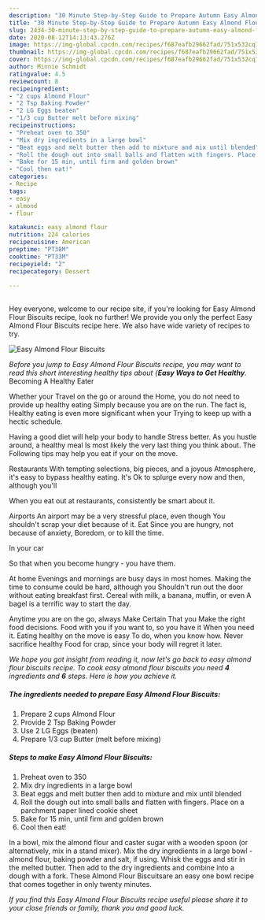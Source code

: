 ```yaml
---
description: "30 Minute Step-by-Step Guide to Prepare Autumn Easy Almond Flour Biscuits"
title: "30 Minute Step-by-Step Guide to Prepare Autumn Easy Almond Flour Biscuits"
slug: 2434-30-minute-step-by-step-guide-to-prepare-autumn-easy-almond-flour-biscuits
date: 2020-08-12T14:13:43.276Z
image: https://img-global.cpcdn.com/recipes/f687eafb29662fad/751x532cq70/easy-almond-flour-biscuits-recipe-main-photo.jpg
thumbnail: https://img-global.cpcdn.com/recipes/f687eafb29662fad/751x532cq70/easy-almond-flour-biscuits-recipe-main-photo.jpg
cover: https://img-global.cpcdn.com/recipes/f687eafb29662fad/751x532cq70/easy-almond-flour-biscuits-recipe-main-photo.jpg
author: Minnie Schmidt
ratingvalue: 4.5
reviewcount: 8
recipeingredient:
- "2 cups Almond Flour"
- "2 Tsp Baking Powder"
- "2 LG Eggs beaten"
- "1/3 cup Butter melt before mixing"
recipeinstructions:
- "Preheat oven to 350"
- "Mix dry ingredients in a large bowl"
- "Beat eggs and melt butter then add to mixture and mix until blended"
- "Roll the dough out into small balls and flatten with fingers. Place on a parchment paper lined cookie sheet"
- "Bake for 15 min, until firm and golden brown"
- "Cool then eat!"
categories:
- Recipe
tags:
- easy
- almond
- flour

katakunci: easy almond flour 
nutrition: 224 calories
recipecuisine: American
preptime: "PT38M"
cooktime: "PT33M"
recipeyield: "2"
recipecategory: Dessert

---
```

<br>
Hey everyone, welcome to our recipe site, if you're looking for Easy Almond Flour Biscuits recipe, look no further! We provide you only the perfect Easy Almond Flour Biscuits recipe here. We also have wide variety of recipes to try.
<br>


![Easy Almond Flour Biscuits](https://img-global.cpcdn.com/recipes/f687eafb29662fad/751x532cq70/easy-almond-flour-biscuits-recipe-main-photo.jpg)

<i>Before you jump to Easy Almond Flour Biscuits recipe, you may want to read this short interesting healthy tips about {<strong>Easy Ways to Get Healthy</strong>.</i>
Becoming A Healthy Eater

Whether your Travel on the go or around the
Home, you do not need to provide up healthy eating
Simply because you are on the run. The fact is,
Healthy eating is even more significant when your
Trying to keep up with a hectic schedule.

Having a good diet will help your body to handle
Stress better. As you hustle around, a healthy meal
Is most likely the very last thing you think about. The
Following tips may help you eat if your on the move.

Restaurants
With tempting selections, big pieces, and a joyous 
Atmosphere, it's easy to bypass healthy eating. It's
Ok to splurge every now and then, although you'll

When you eat out at restaurants, consistently be smart
about it.

Airports
An airport may be a very stressful place, even though 
You shouldn't scrap your diet because of it. Eat
Since you are hungry, not because of anxiety,
Boredom, or to kill the time.

In your car

So that when you become hungry - you have them.

At home
Evenings and mornings are busy days in most homes.
Making the time to consume could be hard, although you
Shouldn't run out the door without eating breakfast
first. Cereal with milk, a banana, muffin, or even
A bagel is a terrific way to start the day.

Anytime you are on the go, always Make Certain That you
Make the right food decisions. 
Food with you if you want to, so you have it
When you need it. Eating healthy on the move is easy
To do, when you know how. Never sacrifice healthy
Food for crap, since your body will regret it later.


<i>We hope you got insight from reading it, now let's go back to easy almond flour biscuits recipe. To cook easy almond flour biscuits you need <strong>4</strong> ingredients and <strong>6</strong> steps. Here is how you achieve it.
</i>

##### The ingredients needed to prepare Easy Almond Flour Biscuits:

1. Prepare 2 cups Almond Flour
1. Provide 2 Tsp Baking Powder
1. Use 2 LG Eggs (beaten)
1. Prepare 1/3 cup Butter (melt before mixing)


##### Steps to make Easy Almond Flour Biscuits:

1. Preheat oven to 350
1. Mix dry ingredients in a large bowl
1. Beat eggs and melt butter then add to mixture and mix until blended
1. Roll the dough out into small balls and flatten with fingers. Place on a parchment paper lined cookie sheet
1. Bake for 15 min, until firm and golden brown
1. Cool then eat!


In a bowl, mix the almond flour and caster sugar with a wooden spoon (or alternatively, mix in a stand mixer). Mix the dry ingredients in a large bowl - almond flour, baking powder and salt, if using. Whisk the eggs and stir in the melted butter. Then add to the dry ingredients and combine into a dough with a fork. These Almond Flour Biscuitsare an easy one bowl recipe that comes together in only twenty minutes. 

<i>If you find this Easy Almond Flour Biscuits recipe useful please share it to your close friends or family, thank you and good luck.</i>
